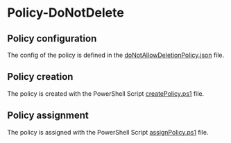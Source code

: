 # Policy-DoNotDelete

## Policy configuration
The config of the policy is defined in the [doNotAllowDeletionPolicy.json](./policies/doNotAllowDeletionPolicy.json)  file.

## Policy creation
The policy is created with the PowerShell Script [createPolicy.ps1](./createPolicy.ps1)  file.

## Policy assignment
The policy is assigned with the PowerShell Script [assignPolicy.ps1](./assignPolicy.ps1)  file.

